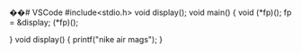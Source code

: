 ��# VSCode
#include<stdio.h>
void display();
void main()
{
    void (*fp)();
    fp = &display;
    (*fp)();

}
void display()
{
    printf("nike air mags");
}

